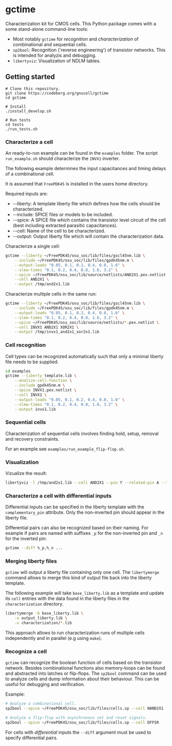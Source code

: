 # gctime
Characterization kit for CMOS cells.
This Python package comes with a some stand-alone command-line tools:

* Most notably `gctime` for *recognition* and *characterization* of combinational and sequential cells.
* `sp2bool`: Recognition ('reverse engineering') of transistor networks. This is intended for analyzis and debugging.
* `libertyviz`: Visualization of NDLM tables.

## Getting started

```
# Clone this repository.
git clone https://codeberg.org/gnucell/gctime
cd gctime

# Install
./install_develop.sh

# Run tests
cd tests
./run_tests.sh
```

### Characterize a cell

An ready-to-run example can be found in the `examples` folder.
The script `run_example.sh` should characterize the `INVX1` inverter.

The following example determines the input capacitances and timing delays of a combinational cell.

It is assumed that `FreePDK45` is installed in the users home directory.

Required inputs are:
* --liberty: A template liberty file which defines how the cells should be characterized.
* --include: SPICE files or models to be included.
* --spice: A SPICE file which contains the transistor level circuit of the cell (best including extracted parasitic capacitances).
* --cell: Name of the cell to be characterized.
* --output: Output liberty file which will contain the characterization data.

Characterize a single cell:
```sh
gctime --liberty ~/FreePDK45/osu_soc/lib/files/gscl45nm.lib \
	--include ~/FreePDK45/osu_soc/lib/files/gpdk45nm.m \
    --output-loads "0.05, 0.1, 0.2, 0.4, 0.8, 1.6" \
    --slew-times "0.1, 0.2, 0.4, 0.8, 1.6, 3.2" \
	--spice ~/FreePDK45/osu_soc/lib/source/netlists/AND2X1.pex.netlist \
	--cell AND2X1 \
	--output /tmp/and2x1.lib
```

Characterize multiple cells in the same run:
```sh
gctime --liberty ~/FreePDK45/osu_soc/lib/files/gscl45nm.lib \
	--include ~/FreePDK45/osu_soc/lib/files/gpdk45nm.m \
    --output-loads "0.05, 0.1, 0.2, 0.4, 0.8, 1.6" \
    --slew-times "0.1, 0.2, 0.4, 0.8, 1.6, 3.2" \
	--spice ~/FreePDK45/osu_soc/lib/source/netlists/*.pex.netlist \
	--cell INVX1 AND2X1 XOR2X1 \
	--output /tmp/invx1_and2x1_xor2x1.lib
```

### Cell recognition

Cell types can be recognized automatically such that only a minimal
liberty file needs to be supplied.

```sh
cd examples
gctime --liberty template.lib \
    --analize-cell-function \
    --include gpdk45nm.m \
    --spice INVX1.pex.netlist \
    --cell INVX1 \
    --output-loads "0.05, 0.1, 0.2, 0.4, 0.8, 1.6" \
    --slew-times "0.1, 0.2, 0.4, 0.8, 1.6, 3.2" \
    --output invx1.lib
```

### Sequential cells

Characterization of sequential cells involves finding hold, setup, removal and recovery constraints.

For an example see `examples/run_example_flip-flop.sh`.

### Visualization

Vizualize the result:
```sh
libertyviz -l /tmp/and2x1.lib --cell AND2X1 --pin Y --related-pin A --table cell_rise
```

### Characterize a cell with differential inputs

Differential inputs can be specified in the liberty template with the `complementary_pin` attribute.
Only the non-inverted pin should appear in the liberty file.

Differential pairs can also be recognized based on their naming. For example if pairs are named with suffixes `_p` for
the non-inverted pin and `_n` for the inverted pin:

```sh
gctime --diff %_p,%_n ...
```

### Merging liberty files
`gctime` will output a liberty file containing only one cell. The `libertymerge` command allows to merge this kind of
output file back into the liberty template.

The following example will take `base_liberty.lib` as a template and update its `cell` entries with the data found in
the liberty files in the `characterization` directory.
```sh
libertymerge -b base_liberty.lib \
    -o output_liberty.lib \
    -u characterization/*.lib
```
This approach allows to run characterization runs of multiple cells independently and in parallel (e.g using `make`).

### Recognize a cell
`gctime` can recognize the boolean function of cells based on the transistor network. Besides combinational functions
also memory-loops can be found and abstracted into latches or flip-flops.
The `sp2bool` command can be used to analyze cells and dump information about their behaviour. This can be useful for debugging and verification.

Example:
```sh
# Analyze a combinational cell. 
sp2bool --spice ~/FreePDK45/osu_soc/lib/files/cells.sp --cell NAND2X1

# Analyze a flip-flop with asynchronous set and reset signals.
sp2bool --spice ~/FreePDK45/osu_soc/lib/files/cells.sp --cell DFFSR
```

For cells with *differential* inputs the `--diff` argument must be used to specify differential pairs.
